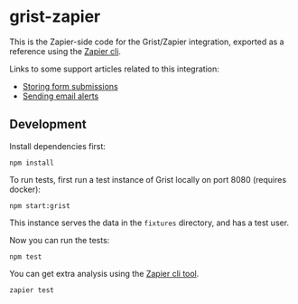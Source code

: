 # grist-zapier

This is the Zapier-side code for the Grist/Zapier integration,
exported as a reference using the [Zapier cli](https://platform.zapier.com/docs/export).

Links to some support articles related to this integration:

  * [Storing form submissions](https://support.getgrist.com/integrators/#example-storing-form-submissions)
  * [Sending email alerts](https://support.getgrist.com/integrators/#example-sending-email-alerts)

## Development

Install dependencies first:

```
npm install
```

To run tests, first run a test instance of Grist locally on port 8080 (requires docker):
```
npm start:grist
```
This instance serves the data in the `fixtures` directory, and has a test user.

Now you can run the tests:
```
npm test
```

You can get extra analysis using the [Zapier cli tool](https://developer.zapier.com/cli-guide/install-the-zapier-cli).

```
zapier test
```
